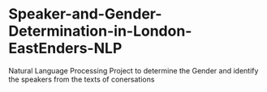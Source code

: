 # Speaker-and-Gender-Determination-in-London-EastEnders-NLP
Natural Language Processing Project to determine the Gender and identify the speakers from the texts of conersations 
